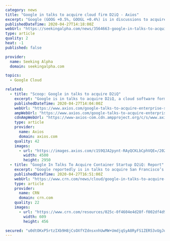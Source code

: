 ```yaml
---
category: news
title: "Google in talks to acquire cloud firm D2iQ - Axios"
excerpt: "Google (GOOG +0.5%, GOOGL +0.4%) is in discussions to acquire D2iQ (the cloud start-up formerly known as Mesosphere), Axios reports. Such a deal would be for more than the $250M raised from VCs, but"
publishedDateTime: 2020-04-27T14:18:00Z
webUrl: "https://seekingalpha.com/news/3564663-google-in-talks-to-acquire-cloud-firm-d2iq-axios"
type: article
quality: 2
heat: -1
published: false

provider:
  name: Seeking Alpha
  domain: seekingalpha.com

topics:
  - Google Cloud

related:
  - title: "Scoop: Google in talks to acquire D2iQ"
    excerpt: "Google is in talks to acquire D2iQ, a cloud software formerly known as Mesosphere, Axios has learned from a source close to the situation. Pricing: Expectations are that D2iQ would be valued north of the $250 million that D2iQ has raised from venture capitalists,"
    publishedDateTime: 2020-04-27T14:04:00Z
    webUrl: "https://www.axios.com/google-talks-to-acquire-enterprise-software-startup-d2iq-mesosphere-a0d428bf-2382-4ec6-8941-9e580e36086e.html"
    ampWebUrl: "https://www.axios.com/google-talks-to-acquire-enterprise-software-startup-d2iq-mesosphere-a0d428bf-2382-4ec6-8941-9e580e36086e.html"
    cdnAmpWebUrl: "https://www-axios-com.cdn.ampproject.org/c/s/www.axios.com/google-talks-to-acquire-enterprise-software-startup-d2iq-mesosphere-a0d428bf-2382-4ec6-8941-9e580e36086e.html"
    type: article
    provider:
      name: Axios
      domain: axios.com
    quality: 42
    images:
      - url: "https://images.axios.com/c1S9QJA2pynt-RAyQCKLbCphVQE=/2020/04/27/1587971556861.jpg"
        width: 4500
        height: 2950
  - title: "Google In Talks To Acquire Container Startup D2iQ: Report"
    excerpt: "Google reportedly is in talks to acquire San Francisco’s D2iQ, an enterprise-grade cloud platform provider formerly known as Mesosphere until it pivoted to focus on Kubernetes last year"
    publishedDateTime: 2020-04-27T16:51:00Z
    webUrl: "https://www.crn.com/news/cloud/google-in-talks-to-acquire-container-startup-d2iq-report"
    type: article
    provider:
      name: CRN
      domain: crn.com
    quality: 22
    images:
      - url: "https://www.crn.com/resources/025c-0f4604e4d28f-f002df4d965f-1000/google-cloud-next-intro_002_.jpg"
        width: 609
        height: 456

secured: "u0dtOKxP5rtzIXb9H8jCsOXfYZdnsxnhUwMW+UmdjqSyA8RyFS1ZER53vUgJug8mQmeFmPmk1lYm3AaA/J2URDGhJdnXieUD/tcxm94dBwLuKiprs9WieaugfkiypcVh3MaYtkI5OiG5w2JkC1qI7s30dSx2X4v6z9Kq1k070oGiM2s2kXzviH20hkBiwTU+LUJHSCw8gAcLOyTkHvPfTtFAd1mlrkwDyrSJl/JD30Gv+sEsI2tqOvqcstEtCzz0n8MFOgnD8xIh+QEL1qVSqOdsd2pwIRQzmq12+2SNDzHbr8hLQcg7jtlDaD9Cb9D9;gOkfqRCABayR+uo7kk/wSg=="
---
```


